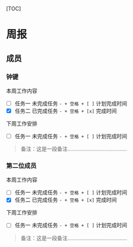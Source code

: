 [TOC]

# 周报

## 成员

### 钟键

本周工作内容

- [ ] 任务一 未完成任务 `- + 空格 + [ ]` 计划完成时间
- [x] 任务二 已完成任务 `- + 空格 + [x]` 完成时间

下周工作安排

- [ ] 任务一 未完成任务 `- + 空格 + [ ]` 计划完成时间

> 备注：这是一段备注........................................

### 第二位成员

本周工作内容

- [ ] 任务一 未完成任务 `- + 空格 + [ ]` 计划完成时间
- [x] 任务二 已完成任务 `- + 空格 + [x]` 完成时间

下周工作安排

- [ ] 任务一 未完成任务 `- + 空格 + [ ]` 计划完成时间

> 备注：这是一段备注........................................

